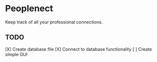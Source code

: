# Peoplenect
Keep track of all your professional connections.

## TODO
[X] Create database file
[X] Connect to database functionality
[ ] Create simple GUI